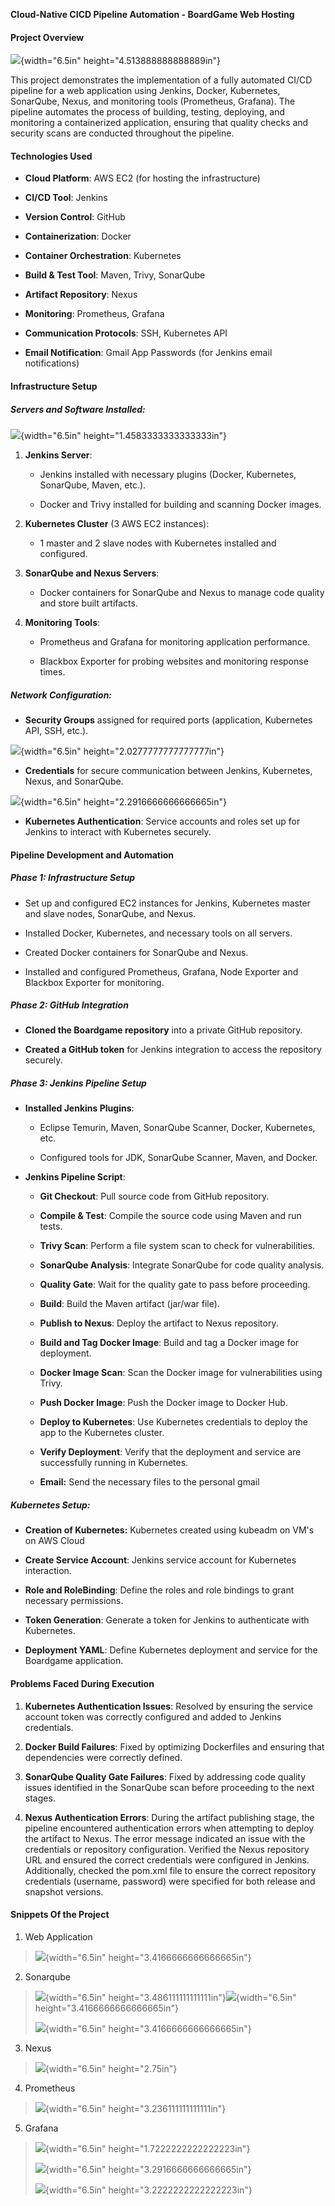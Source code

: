 **Cloud-Native CICD Pipeline Automation - BoardGame Web Hosting**

#### **Project Overview**

![](./media/image1.png){width="6.5in" height="4.513888888888889in"}

This project demonstrates the implementation of a fully automated CI/CD
pipeline for a web application using Jenkins, Docker, Kubernetes,
SonarQube, Nexus, and monitoring tools (Prometheus, Grafana). The
pipeline automates the process of building, testing, deploying, and
monitoring a containerized application, ensuring that quality checks and
security scans are conducted throughout the pipeline.

#### **Technologies Used**

-   **Cloud Platform**: AWS EC2 (for hosting the infrastructure)

-   **CI/CD Tool**: Jenkins

-   **Version Control**: GitHub

-   **Containerization**: Docker

-   **Container Orchestration**: Kubernetes

-   **Build & Test Tool**: Maven, Trivy, SonarQube

-   **Artifact Repository**: Nexus

-   **Monitoring**: Prometheus, Grafana

-   **Communication Protocols**: SSH, Kubernetes API

-   **Email Notification**: Gmail App Passwords (for Jenkins email
    notifications)

#### **Infrastructure Setup**

##### **Servers and Software Installed:**

![](./media/image7.png){width="6.5in" height="1.4583333333333333in"}

1.  **Jenkins Server**:

    -   Jenkins installed with necessary plugins (Docker, Kubernetes,
        SonarQube, Maven, etc.).

    -   Docker and Trivy installed for building and scanning Docker
        images.

2.  **Kubernetes Cluster** (3 AWS EC2 instances):

    -   1 master and 2 slave nodes with Kubernetes installed and
        configured.

3.  **SonarQube and Nexus Servers**:

    -   Docker containers for SonarQube and Nexus to manage code quality
        and store built artifacts.

4.  **Monitoring Tools**:

    -   Prometheus and Grafana for monitoring application performance.

    -   Blackbox Exporter for probing websites and monitoring response
        times.

##### **Network Configuration:**

-   **Security Groups** assigned for required ports (application,
    Kubernetes API, SSH, etc.).

![](./media/image3.png){width="6.5in" height="2.0277777777777777in"}

-   **Credentials** for secure communication between Jenkins,
    Kubernetes, Nexus, and SonarQube.

![](./media/image9.png){width="6.5in" height="2.2916666666666665in"}

-   **Kubernetes Authentication**: Service accounts and roles set up for
    Jenkins to interact with Kubernetes securely.

#### **Pipeline Development and Automation**

##### **Phase 1: Infrastructure Setup**

-   Set up and configured EC2 instances for Jenkins, Kubernetes master
    and slave nodes, SonarQube, and Nexus.

-   Installed Docker, Kubernetes, and necessary tools on all servers.

-   Created Docker containers for SonarQube and Nexus.

-   Installed and configured Prometheus, Grafana, Node Exporter and
    Blackbox Exporter for monitoring.

##### **Phase 2: GitHub Integration**

-   **Cloned the Boardgame repository** into a private GitHub
    repository.

-   **Created a GitHub token** for Jenkins integration to access the
    repository securely.

##### **Phase 3: Jenkins Pipeline Setup**

-   **Installed Jenkins Plugins**:

    -   Eclipse Temurin, Maven, SonarQube Scanner, Docker, Kubernetes,
        etc.

    -   Configured tools for JDK, SonarQube Scanner, Maven, and Docker.

-   **Jenkins Pipeline Script**:

    -   **Git Checkout**: Pull source code from GitHub repository.

    -   **Compile & Test**: Compile the source code using Maven and run
        tests.

    -   **Trivy Scan**: Perform a file system scan to check for
        vulnerabilities.

    -   **SonarQube Analysis**: Integrate SonarQube for code quality
        analysis.

    -   **Quality Gate**: Wait for the quality gate to pass before
        proceeding.

    -   **Build**: Build the Maven artifact (jar/war file).

    -   **Publish to Nexus**: Deploy the artifact to Nexus repository.

    -   **Build and Tag Docker Image**: Build and tag a Docker image for
        deployment.

    -   **Docker Image Scan**: Scan the Docker image for vulnerabilities
        using Trivy.

    -   **Push Docker Image**: Push the Docker image to Docker Hub.

    -   **Deploy to Kubernetes**: Use Kubernetes credentials to deploy
        the app to the Kubernetes cluster.

    -   **Verify Deployment**: Verify that the deployment and service
        are successfully running in Kubernetes.

    -   **Email:** Send the necessary files to the personal gmail

##### **Kubernetes Setup:**

-   **Creation of Kubernetes:** Kubernetes created using kubeadm on VM's
    on AWS Cloud

-   **Create Service Account**: Jenkins service account for Kubernetes
    interaction.

-   **Role and RoleBinding**: Define the roles and role bindings to
    grant necessary permissions.

-   **Token Generation**: Generate a token for Jenkins to authenticate
    with Kubernetes.

-   **Deployment YAML**: Define Kubernetes deployment and service for
    the Boardgame application.

#### **Problems Faced During Execution**

1.  **Kubernetes Authentication Issues**: Resolved by ensuring the
    service account token was correctly configured and added to Jenkins
    credentials.

2.  **Docker Build Failures**: Fixed by optimizing Dockerfiles and
    ensuring that dependencies were correctly defined.

3.  **SonarQube Quality Gate Failures**: Fixed by addressing code
    quality issues identified in the SonarQube scan before proceeding to
    the next stages.

4.  **Nexus Authentication Errors**: During the artifact publishing
    stage, the pipeline encountered authentication errors when
    attempting to deploy the artifact to Nexus. The error message
    indicated an issue with the credentials or repository configuration.
    Verified the Nexus repository URL and ensured the correct
    credentials were configured in Jenkins. Additionally, checked the
    pom.xml file to ensure the correct repository credentials (username,
    password) were specified for both release and snapshot versions.

#### 

#### **Snippets Of the Project**

1.  Web Application

> ![](./media/image6.png){width="6.5in" height="3.4166666666666665in"}

2.  Sonarqube

> ![](./media/image11.png){width="6.5in"
> height="3.486111111111111in"}![](./media/image13.png){width="6.5in"
> height="3.4166666666666665in"}
>
> ![](./media/image12.png){width="6.5in" height="3.4166666666666665in"}

3.  Nexus

> ![](./media/image5.png){width="6.5in" height="2.75in"}

4.  Prometheus

> ![](./media/image4.png){width="6.5in" height="3.236111111111111in"}

5.  Grafana

> ![](./media/image8.png){width="6.5in" height="1.7222222222222223in"}
>
> ![](./media/image2.png){width="6.5in" height="3.2916666666666665in"}
>
> ![](./media/image10.png){width="6.5in" height="3.2222222222222223in"}
